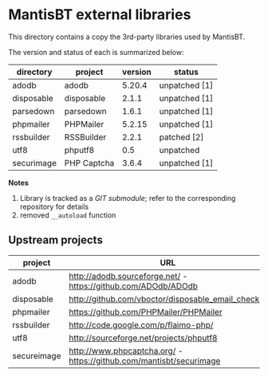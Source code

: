 MantisBT external libraries
===========================

This directory contains a copy the 3rd-party libraries used by MantisBT.

The version and status of each is summarized below:

directory       | project         | version   | status
----------------|-----------------|-----------|---------------
adodb           | adodb           | 5.20.4    | unpatched [1]
disposable      | disposable      | 2.1.1     | unpatched [1]
parsedown       | parsedown       | 1.6.1     | unpatched [1]
phpmailer       | PHPMailer       | 5.2.15    | unpatched [1]
rssbuilder      | RSSBuilder      | 2.2.1     | patched [2]
utf8            | phputf8         | 0.5       | unpatched
securimage      | PHP Captcha     | 3.6.4     | unpatched [1]

**Notes**

1. Library is tracked as a *GIT submodule*; refer to the corresponding
   repository for details
2. removed `__autoload` function


Upstream projects
-----------------

project     | URL
------------|--------------------------------------------------------------------
adodb       | http://adodb.sourceforge.net/ - https://github.com/ADOdb/ADOdb
disposable  | http://github.com/vboctor/disposable_email_checker
phpmailer   | https://github.com/PHPMailer/PHPMailer
rssbuilder  | http://code.google.com/p/flaimo-php/
utf8        | http://sourceforge.net/projects/phputf8
secureimage | http://www.phpcaptcha.org/ - https://github.com/mantisbt/securimage
